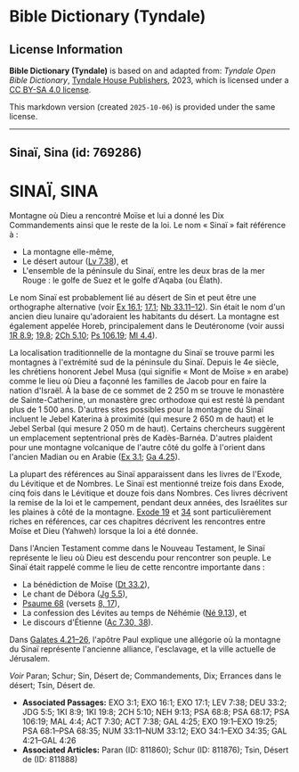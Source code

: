 # Bible Dictionary (Tyndale)

## License Information

**Bible Dictionary (Tyndale)** is based on and adapted from: _Tyndale Open Bible Dictionary_, [Tyndale House Publishers](https://tyndaleopenresources.com/), 2023, which is licensed under a [CC BY-SA 4.0 license](https://creativecommons.org/licenses/by-sa/4.0/legalcode.en).

This markdown version (created `2025-10-06`) is provided under the same license.



--------------------------------

## Sinaï, Sina (id: 769286)

SINAÏ, SINA
===========

Montagne où Dieu a rencontré Moïse et lui a donné les Dix Commandements ainsi que le reste de la loi. Le nom « Sinaï » fait référence à :

* La montagne elle\-même,
* Le désert autour ([Lv 7\.38](https://ref.ly/Lev7:38)), et
* L'ensemble de la péninsule du Sinaï, entre les deux bras de la mer Rouge : le golfe de Suez et le golfe d'Aqaba (ou Élath).

Le nom Sinaï est probablement lié au désert de Sin et peut être une orthographe alternative (voir [Ex 16\.1](https://ref.ly/Exod16:1); [17\.1](https://ref.ly/Exod17:1); [Nb 33\.11–12](https://ref.ly/Num33:11-Num33:12)). Sin était le nom d'un ancien dieu lunaire qu'adoraient les habitants du désert. La montagne est également appelée Horeb, principalement dans le Deutéronome (voir aussi [1R 8\.9](https://ref.ly/1Kgs8:9); [19\.8](https://ref.ly/1Kgs19:8); [2Ch 5\.10](https://ref.ly/2Chr5:10); [Ps 106\.19](https://ref.ly/Ps106:19); [Ml 4\.4](https://ref.ly/Mal4:4)).

La localisation traditionnelle de la montagne du Sinaï se trouve parmi les montagnes à l'extrémité sud de la péninsule du Sinaï. Depuis le 4e siècle, les chrétiens honorent Jebel Musa (qui signifie « Mont de Moïse » en arabe) comme le lieu où Dieu a façonné les familles de Jacob pour en faire la nation d'Israël. À la base de ce sommet de 2 250 m se trouve le monastère de Sainte\-Catherine, un monastère grec orthodoxe qui est resté là pendant plus de 1 500 ans. D'autres sites possibles pour la montagne du Sinaï incluent le Jebel Katerina à proximité (qui mesure 2 650 m de haut) et le Jebel Serbal (qui mesure 2 050 m de haut). Certains chercheurs suggèrent un emplacement septentrional près de Kadès\-Barnéa. D'autres plaident pour une montagne volcanique de l'autre côté du golfe à l'orient dans l'ancien Madian ou en Arabie ([Ex 3\.1](https://ref.ly/Exod3:1); [Ga 4\.25](https://ref.ly/Gal4:25)).

La plupart des références au Sinaï apparaissent dans les livres de l'Exode, du Lévitique et de Nombres. Le Sinaï est mentionné treize fois dans Exode, cinq fois dans le Lévitique et douze fois dans Nombres. Ces livres décrivent la remise de la loi et le campement, pendant deux années, des Israélites sur les plaines à côté de la montagne. [Exode 19](https://ref.ly/Exod19:1-Exod19:25) et [34](https://ref.ly/Exod34:1-Exod34:35) sont particulièrement riches en références, car ces chapitres décrivent les rencontres entre Moïse et Dieu (Yahweh) lorsque la loi a été donnée.

Dans l'Ancien Testament comme dans le Nouveau Testament, le Sinaï représente le lieu où Dieu est descendu pour rencontrer son peuple. Le Sinaï était rappelé comme le lieu de cette rencontre importante dans :

* La bénédiction de Moïse ([Dt 33\.2](https://ref.ly/Deut33:2)),
* Le chant de Débora ([Jg 5\.5](https://ref.ly/Judg5:5)),
* [Psaume 68](https://ref.ly/Ps68:1-Ps68:35) (versets [8, 17](https://ref.ly/Ps68:8,Ps68:17)),
* La confession des Lévites au temps de Néhémie ([Né 9\.13](https://ref.ly/Neh9:13)), et
* Le discours d'Étienne ([Ac 7\.30, 38](https://ref.ly/Acts7:30,Acts7:38)).

Dans [Galates 4\.21–26](https://ref.ly/Gal4:21-Gal4:26), l'apôtre Paul explique une allégorie où la montagne du Sinaï représente l'ancienne alliance, l'esclavage, et la ville actuelle de Jérusalem.

*Voir* Paran; Schur; Sin, Désert de; Commandements, Dix; Errances dans le désert; Tsin, Désert de.

* **Associated Passages:** EXO 3:1; EXO 16:1; EXO 17:1; LEV 7:38; DEU 33:2; JDG 5:5; 1KI 8:9; 1KI 19:8; 2CH 5:10; NEH 9:13; PSA 68:8; PSA 68:17; PSA 106:19; MAL 4:4; ACT 7:30; ACT 7:38; GAL 4:25; EXO 19:1–EXO 19:25; PSA 68:1–PSA 68:35; NUM 33:11–NUM 33:12; EXO 34:1–EXO 34:35; GAL 4:21–GAL 4:26
* **Associated Articles:** Paran (ID: 811860); Schur (ID: 811876); Tsin, Désert de (ID: 811888)


